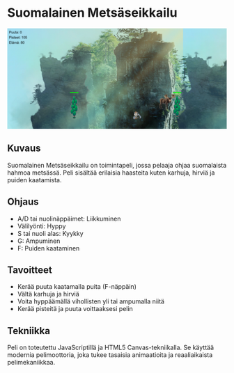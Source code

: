 # Suomalainen Metsäseikkailu

![Pelin kuva](assets/peli.png)

## Kuvaus
Suomalainen Metsäseikkailu on toimintapeli, jossa pelaaja ohjaa suomalaista hahmoa metsässä. Peli sisältää erilaisia haasteita kuten karhuja, hirviä ja puiden kaatamista.

## Ohjaus
- A/D tai nuolinäppäimet: Liikkuminen
- Välilyönti: Hyppy
- S tai nuoli alas: Kyykky
- G: Ampuminen
- F: Puiden kaataminen

## Tavoitteet
- Kerää puuta kaatamalla puita (F-näppäin)
- Vältä karhuja ja hirviä
- Voita hyppäämällä vihollisten yli tai ampumalla niitä
- Kerää pisteitä ja puuta voittaaksesi pelin

## Tekniikka
Peli on toteutettu JavaScriptillä ja HTML5 Canvas-tekniikalla. Se käyttää modernia pelimoottoria, joka tukee tasaisia animaatioita ja reaaliaikaista pelimekaniikkaa. 